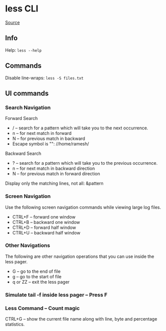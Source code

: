 # less CLI

[Source](https://www.thegeekstuff.com/2010/02/unix-less-command-10-tips-for-effective-navigation)

## Info
Help: `less --help`

## Commands
Disable line-wraps: `less -S files.txt`

## UI commands 
### Search Navigation

Forward Search 
-  / – search for a pattern which will take you to the next occurrence.
-  n – for next match in forward
-  N – for previous match in backward
- Escape symbol is "\": /\/home\/ramesh\/
  

Backward Search

-  ? – search for a pattern which will take you to the previous occurrence.
-  n – for next match in backward direction
-  N – for previous match in forward direction

Display only the matching lines, not all: &pattern

### Screen Navigation

Use the following screen navigation commands while viewing large log files.
-  CTRL+F – forward one window
-  CTRL+B – backward one window
-  CTRL+D – forward half window
-  CTRL+U – backward half window

### Other Navigations

The following are other navigation operations that you can use inside the less pager.
-  G – go to the end of file
-  g – go to the start of file
-  q or ZZ – exit the less pager

### Simulate tail -f inside less pager – Press F

### Less Command – Count magic
CTRL+G – show the current file name along with line, byte and percentage statistics.

